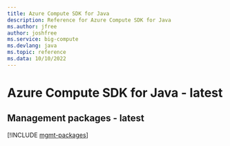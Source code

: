 ```yaml
---
title: Azure Compute SDK for Java
description: Reference for Azure Compute SDK for Java
ms.author: jfree
author: joshfree
ms.service: big-compute
ms.devlang: java
ms.topic: reference
ms.data: 10/10/2022
---
```

# Azure Compute SDK for Java - latest

## Management packages - latest
[!INCLUDE [mgmt-packages](compute-mgmt-index.md)]